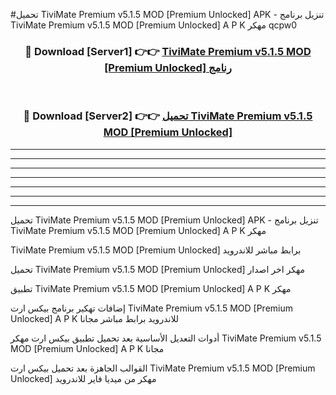 #تحميل TiviMate Premium v5.1.5 MOD [Premium Unlocked]  APK - تنزيل برنامج TiviMate Premium v5.1.5 MOD [Premium Unlocked]  A P K مهكر qcpw0 



<div align="center">
<h3>🔴 Download [Server1] 👉👉 <a href="https://apkdownload10.web.app/?title=TiviMate Premium v5.1.5 MOD [Premium Unlocked] ">TiviMate Premium v5.1.5 MOD [Premium Unlocked]  رنامج</a></h3><br>

<h3>🔴 Download [Server2] 👉👉 <a href="https://apkdownload10.web.app/?title=TiviMate Premium v5.1.5 MOD [Premium Unlocked] ">تحميل TiviMate Premium v5.1.5 MOD [Premium Unlocked]  </a></h3>
</div>


----------------------------------------------------------

----------------------------------------------------------

----------------------------------------------------------

----------------------------------------------------------

----------------------------------------------------------

----------------------------------------------------------

----------------------------------------------------------

تحميل TiviMate Premium v5.1.5 MOD [Premium Unlocked]  APK - تنزيل برنامج TiviMate Premium v5.1.5 MOD [Premium Unlocked]  A P K مهكر

TiviMate Premium v5.1.5 MOD [Premium Unlocked]  برابط مباشر للاندرويد

تحميل TiviMate Premium v5.1.5 MOD [Premium Unlocked]  مهكر اخر اصدار

تطبيق TiviMate Premium v5.1.5 MOD [Premium Unlocked]  A P K مهكر

إضافات تهكير برنامج بيكس ارت TiviMate Premium v5.1.5 MOD [Premium Unlocked]  A P K للاندرويد برابط مباشر مجانا

أدوات التعديل الأساسية بعد تحميل تطبيق بيكس ارت مهكر TiviMate Premium v5.1.5 MOD [Premium Unlocked]  A P K مجانا

القوالب الجاهزة بعد تحميل بيكس ارت TiviMate Premium v5.1.5 MOD [Premium Unlocked]  مهكر من ميديا فاير للاندرويد


